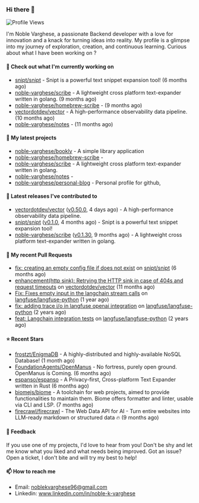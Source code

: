 ### Hi there 👋
![Profile Views](https://komarev.com/ghpvc/?username=noble-varghese&label=PROFILE+VIEWS)

I'm Noble Varghese, a passionate Backend developer with a love for innovation and a knack for turning ideas into reality. My profile is a glimpse into my journey of exploration, creation, and continuous learning. Curious about what I have been working on ?


#### 👷 Check out what I'm currently working on

- [snipt/snipt](https://github.com/snipt/snipt) - Snipt is a powerful text snippet expansion tool! (6 months ago)
- [noble-varghese/scribe](https://github.com/noble-varghese/scribe) - A lightweight cross platform text-expander written in golang. (9 months ago)
- [noble-varghese/homebrew-scribe](https://github.com/noble-varghese/homebrew-scribe) -  (9 months ago)
- [vectordotdev/vector](https://github.com/vectordotdev/vector) - A high-performance observability data pipeline. (10 months ago)
- [noble-varghese/notes](https://github.com/noble-varghese/notes) -  (11 months ago)

#### 🌱 My latest projects

- [noble-varghese/bookly](https://github.com/noble-varghese/bookly) - A simple library application
- [noble-varghese/homebrew-scribe](https://github.com/noble-varghese/homebrew-scribe) - 
- [noble-varghese/scribe](https://github.com/noble-varghese/scribe) - A lightweight cross platform text-expander written in golang.
- [noble-varghese/notes](https://github.com/noble-varghese/notes) - 
- [noble-varghese/personal-blog](https://github.com/noble-varghese/personal-blog) - Personal profile for github,

#### 🔭 Latest releases I've contributed to

- [vectordotdev/vector](https://github.com/vectordotdev/vector) ([v0.50.0](https://github.com/vectordotdev/vector/releases/tag/v0.50.0), 4 days ago) - A high-performance observability data pipeline.
- [snipt/snipt](https://github.com/snipt/snipt) ([v0.1.0](https://github.com/snipt/snipt/releases/tag/v0.1.0), 4 months ago) - Snipt is a powerful text snippet expansion tool!
- [noble-varghese/scribe](https://github.com/noble-varghese/scribe) ([v0.1.30](https://github.com/noble-varghese/scribe/releases/tag/v0.1.30), 9 months ago) - A lightweight cross platform text-expander written in golang.

#### 🔨 My recent Pull Requests

- [fix: creating an empty config file if does not exist](https://github.com/snipt/snipt/pull/1) on [snipt/snipt](https://github.com/snipt/snipt) (6 months ago)
- [enhancement(http sink): Retrying the HTTP sink in case of 404s and request timeouts](https://github.com/vectordotdev/vector/pull/21457) on [vectordotdev/vector](https://github.com/vectordotdev/vector) (11 months ago)
- [Fix: Fixes empty input in the langchain stream calls](https://github.com/langfuse/langfuse-python/pull/538) on [langfuse/langfuse-python](https://github.com/langfuse/langfuse-python) (1 year ago)
- [fix: adding trace i/o in langfuse openai integration](https://github.com/langfuse/langfuse-python/pull/532) on [langfuse/langfuse-python](https://github.com/langfuse/langfuse-python) (2 years ago)
- [feat: Langchain integration tests](https://github.com/langfuse/langfuse-python/pull/527) on [langfuse/langfuse-python](https://github.com/langfuse/langfuse-python) (2 years ago)


#### ⭐ Recent Stars

- [frostzt/EnigmaDB](https://github.com/frostzt/EnigmaDB) - A highly-distributed and highly-available NoSQL Database! (1 month ago)
- [FoundationAgents/OpenManus](https://github.com/FoundationAgents/OpenManus) - No fortress, purely open ground.  OpenManus is Coming. (6 months ago)
- [espanso/espanso](https://github.com/espanso/espanso) - A Privacy-first, Cross-platform Text Expander written in Rust (6 months ago)
- [biomejs/biome](https://github.com/biomejs/biome) - A toolchain for web projects, aimed to provide functionalities to maintain them. Biome offers formatter and linter, usable via CLI and LSP. (7 months ago)
- [firecrawl/firecrawl](https://github.com/firecrawl/firecrawl) - The Web Data API for AI - Turn entire websites into LLM-ready markdown or structured data 🔥 (9 months ago)

#### 💬 Feedback

If you use one of my projects, I'd love to hear from you! Don't be shy and let me know what you liked and what needs being improved. Got an issue? Open a ticket, I don't bite and will try my best to help!

#### 📫 How to reach me

- Email: noblekvarghese96@gmail.com
- Linkedin: www.linkedin.com/in/noble-k-varghese
